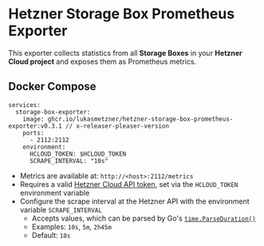 # Hetzner Storage Box Prometheus Exporter

This exporter collects statistics from all **Storage Boxes** in your **Hetzner Cloud project** and exposes them as Prometheus metrics.

## Docker Compose

```
services:
  storage-box-exporter:
    image: ghcr.io/lukasmetzner/hetzner-storage-box-prometheus-exporter:v0.3.1 // x-releaser-pleaser-version
    ports:
      - 2112:2112
    environment:
      HCLOUD_TOKEN: $HCLOUD_TOKEN
      SCRAPE_INTERVAL: "10s"
```

* Metrics are available at: `http://<host>:2112/metrics`
* Requires a valid [Hetzner Cloud API token](https://docs.hetzner.cloud/reference/cloud), set via the `HCLOUD_TOKEN` environment variable
* Configure the scrape interval at the Hetzner API with the environment variable `SCRAPE_INTERVAL`
    * Accepts values, which can be parsed by Go's [`time.ParseDuration()`](https://pkg.go.dev/time#ParseDuration)
    * Examples: `10s`, `5m`, `2h45m`
    * Default: `10s`
